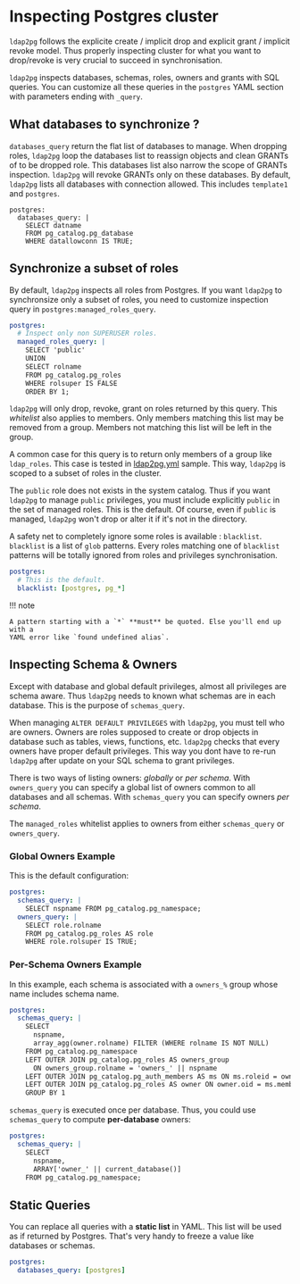 <h1>Inspecting Postgres cluster</h1>

`ldap2pg` follows the explicite create / implicit drop and explicit grant /
implicit revoke model. Thus properly inspecting cluster for what you want to
drop/revoke is very crucial to succeed in synchronisation.

`ldap2pg` inspects databases, schemas, roles, owners and grants with SQL
queries. You can customize all these queries in the `postgres` YAML section with
parameters ending with `_query`.


## What databases to synchronize ?

`databases_query` return the flat list of databases to manage. When dropping
roles, `ldap2pg` loop the databases list to reassign objects and clean GRANTs of
to be dropped role. This databases list also narrow the scope of GRANTs
inspection. `ldap2pg` will revoke GRANTs only on these databases. By default,
`ldap2pg` lists all databases with connection allowed. This includes
 `template1` and `postgres`.

```
postgres:
  databases_query: |
    SELECT datname
    FROM pg_catalog.pg_database
    WHERE datallowconn IS TRUE;
```


## Synchronize a subset of roles

By default, `ldap2pg` inspects all roles from Postgres. If you want `ldap2pg` to
synchronsize only a subset of roles, you need to customize inspection query in
`postgres:managed_roles_query`.

``` yaml
postgres:
  # Inspect only non SUPERUSER roles.
  managed_roles_query: |
    SELECT 'public'
    UNION
    SELECT rolname
    FROM pg_catalog.pg_roles
    WHERE rolsuper IS FALSE
    ORDER BY 1;
```

`ldap2pg` will only drop, revoke, grant on roles returned by this query. This
*whitelist* also applies to members. Only members matching this list may be
removed from a group. Members not matching this list will be left in the group.

A common case for this query is to return only members of a group like
`ldap_roles`. This case is tested in
[ldap2pg.yml](https://github.com/dalibo/ldap2pg/blob/master/ldap2pg.yml) sample.
This way, `ldap2pg` is scoped to a subset of roles in the cluster.

The `public` role does not exists in the system catalog. Thus if you want
`ldap2pg` to manage `public` privileges, you must include explicitly `public` in
the set of managed roles. This is the default. Of course, even if `public` is
managed, `ldap2pg` won't drop or alter it if it's not in the directory.


A safety net to completely ignore some roles is available : `blacklist`.
`blacklist` is a list of `glob` patterns. Every roles matching one of
`blacklist` patterns will be totally ignored from roles and privileges
synchronisation.

``` yaml
postgres:
  # This is the default.
  blacklist: [postgres, pg_*]
```


!!! note

    A pattern starting with a `*` **must** be quoted. Else you'll end up with a
    YAML error like `found undefined alias`.


## Inspecting Schema & Owners

Except with database and global default privileges, almost all privileges are
schema aware. Thus `ldap2pg` needs to known what schemas are in each database.
This is the purpose of `schemas_query`.

When managing `ALTER DEFAULT PRIVILEGES` with `ldap2pg`, you must tell who are
owners. Owners are roles supposed to create or drop objects in database such as
tables, views, functions, etc. `ldap2pg` checks that every owners have proper
default privileges. This way you dont have to re-run `ldap2pg` after update on
your SQL schema to grant privileges.

There is two ways of listing owners: *globally* or *per schema*. With
`owners_query` you can specify a global list of owners common to all databases
and all schemas. With `schemas_query` you can specify owners *per schema*.

The `managed_roles` whitelist applies to owners from either `schemas_query` or
`owners_query`.


### Global Owners Example

This is the default configuration:

``` yaml
postgres:
  schemas_query: |
    SELECT nspname FROM pg_catalog.pg_namespace;
  owners_query: |
    SELECT role.rolname
    FROM pg_catalog.pg_roles AS role
    WHERE role.rolsuper IS TRUE;
```


### Per-Schema Owners Example

In this example, each schema is associated with a `owners_%` group whose name
includes schema name.

``` yaml
postgres:
  schemas_query: |
    SELECT
      nspname,
      array_agg(owner.rolname) FILTER (WHERE rolname IS NOT NULL)
    FROM pg_catalog.pg_namespace
    LEFT OUTER JOIN pg_catalog.pg_roles AS owners_group
      ON owners_group.rolname = 'owners_' || nspname
    LEFT OUTER JOIN pg_catalog.pg_auth_members AS ms ON ms.roleid = owners_group.oid
    LEFT OUTER JOIN pg_catalog.pg_roles AS owner ON owner.oid = ms.member
    GROUP BY 1
```

`schemas_query` is executed once per database. Thus, you could use
`schemas_query` to compute **per-database** owners:

``` yaml
postgres:
  schemas_query: |
    SELECT
      nspname,
      ARRAY['owner_' || current_database()]
    FROM pg_catalog.pg_namespace;
```


## Static Queries

You can replace all queries with a **static list** in YAML. This list will be
used as if returned by Postgres. That's very handy to freeze a value like
databases or schemas.

``` yaml
postgres:
  databases_query: [postgres]
```
